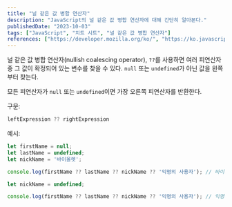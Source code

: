 ```yaml
---
title: "널 같은 값 병합 연산자"
description: "JavaScript의 널 같은 값 병합 연산자에 대해 간단히 알아본다."
publishedDate: "2023-10-03"
tags: ["JavaScript", "치트 시트", "널 같은 값 병합 연산자"]
references: ["https://developer.mozilla.org/ko/", "https://ko.javascript.info/"]
---
```


널 같은 값 병합 연산자(nullish coalescing operator), `??`를 사용하면 여러 피연산자 중 그 값이 확정되어 있는 변수를 찾을 수 있다. `null` 또는 `undefined`가 아닌 값을 왼쪽부터 찾는다.

모든 피연산자가 `null` 또는 `undefined`이면 가장 오른쪽 피연산자를 반환한다.

구문:

```js
leftExpression ?? rightExpression
```

예시:

```js
let firstName = null;
let lastName = undefined;
let nickName = '바이올렛';

console.log(firstName ?? lastName ?? nickName ?? '익명의 사용자'); // 바이올렛

let nickName = undefined;

console.log(firstName ?? lastName ?? nickName ?? '익명의 사용자'); // 익명의 사용자
```
